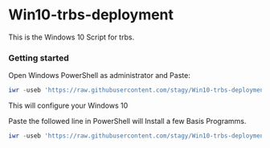 # Win10-trbs-deployment

This is the Windows 10 Script for trbs. 

### Getting started

Open Windows PowerShell as administrator and Paste: 

```powershell
iwr -useb 'https://raw.githubusercontent.com/stagy/Win10-trbs-deployment/main/configure.ps1'|iex
```
This will configure your Windows 10

Paste the followed line in PowerShell will Install a few Basis Programms.
```powershell
iwr -useb 'https://raw.githubusercontent.com/stagy/Win10-trbs-deployment/main/baseinstall.ps1'|iex
```
